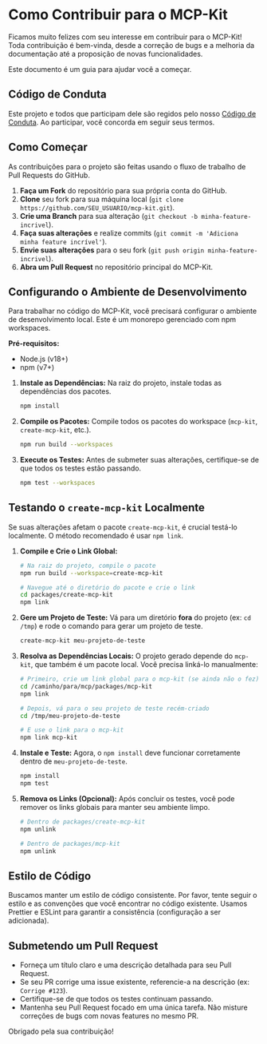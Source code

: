 # Como Contribuir para o MCP-Kit

Ficamos muito felizes com seu interesse em contribuir para o MCP-Kit! Toda contribuição é bem-vinda, desde a correção de bugs e a melhoria da documentação até a proposição de novas funcionalidades.

Este documento é um guia para ajudar você a começar.

## Código de Conduta

Este projeto e todos que participam dele são regidos pelo nosso [Código de Conduta](CODE_OF_CONDUCT.md). Ao participar, você concorda em seguir seus termos.

## Como Começar

As contribuições para o projeto são feitas usando o fluxo de trabalho de Pull Requests do GitHub.

1.  **Faça um Fork** do repositório para sua própria conta do GitHub.
2.  **Clone** seu fork para sua máquina local (`git clone https://github.com/SEU_USUARIO/mcp-kit.git`).
3.  **Crie uma Branch** para sua alteração (`git checkout -b minha-feature-incrivel`).
4.  **Faça suas alterações** e realize commits (`git commit -m 'Adiciona minha feature incrível'`).
5.  **Envie suas alterações** para o seu fork (`git push origin minha-feature-incrivel`).
6.  **Abra um Pull Request** no repositório principal do MCP-Kit.

## Configurando o Ambiente de Desenvolvimento

Para trabalhar no código do MCP-Kit, você precisará configurar o ambiente de desenvolvimento local. Este é um monorepo gerenciado com npm workspaces.

**Pré-requisitos:**
- Node.js (v18+)
- npm (v7+)

1.  **Instale as Dependências:** Na raiz do projeto, instale todas as dependências dos pacotes.
    ```bash
    npm install
    ```

2.  **Compile os Pacotes:** Compile todos os pacotes do workspace (`mcp-kit`, `create-mcp-kit`, etc.).
    ```bash
    npm run build --workspaces
    ```

3.  **Execute os Testes:** Antes de submeter suas alterações, certifique-se de que todos os testes estão passando.
    ```bash
    npm test --workspaces
    ```

## Testando o `create-mcp-kit` Localmente

Se suas alterações afetam o pacote `create-mcp-kit`, é crucial testá-lo localmente. O método recomendado é usar `npm link`.

1.  **Compile e Crie o Link Global:**
    ```bash
    # Na raiz do projeto, compile o pacote
    npm run build --workspace=create-mcp-kit
    
    # Navegue até o diretório do pacote e crie o link
    cd packages/create-mcp-kit
    npm link
    ```

2.  **Gere um Projeto de Teste:**
    Vá para um diretório **fora** do projeto (ex: `cd /tmp`) e rode o comando para gerar um projeto de teste.
    ```bash
    create-mcp-kit meu-projeto-de-teste
    ```

3.  **Resolva as Dependências Locais:**
    O projeto gerado depende do `mcp-kit`, que também é um pacote local. Você precisa linká-lo manualmente:
    ```bash
    # Primeiro, crie um link global para o mcp-kit (se ainda não o fez)
    cd /caminho/para/mcp/packages/mcp-kit
    npm link

    # Depois, vá para o seu projeto de teste recém-criado
    cd /tmp/meu-projeto-de-teste

    # E use o link para o mcp-kit
    npm link mcp-kit
    ```

4.  **Instale e Teste:**
    Agora, o `npm install` deve funcionar corretamente dentro de `meu-projeto-de-teste`.
    ```bash
    npm install
    npm test
    ```

5.  **Remova os Links (Opcional):**
    Após concluir os testes, você pode remover os links globais para manter seu ambiente limpo.
    ```bash
    # Dentro de packages/create-mcp-kit
    npm unlink

    # Dentro de packages/mcp-kit
    npm unlink
    ```

## Estilo de Código

Buscamos manter um estilo de código consistente. Por favor, tente seguir o estilo e as convenções que você encontrar no código existente. Usamos Prettier e ESLint para garantir a consistência (configuração a ser adicionada).

## Submetendo um Pull Request

-   Forneça um título claro e uma descrição detalhada para seu Pull Request.
-   Se seu PR corrige uma issue existente, referencie-a na descrição (ex: `Corrige #123`).
-   Certifique-se de que todos os testes continuam passando.
-   Mantenha seu Pull Request focado em uma única tarefa. Não misture correções de bugs com novas features no mesmo PR.

Obrigado pela sua contribuição!
